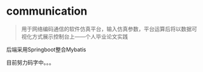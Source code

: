 # communication
> 用于网络编码通信的软件仿真平台，输入仿真参数，平台运算后将以数据可视化方式展示控制台上——个人毕业论文实践

后端采用Springboot整合Mybatis

目前努力码字中。。。
